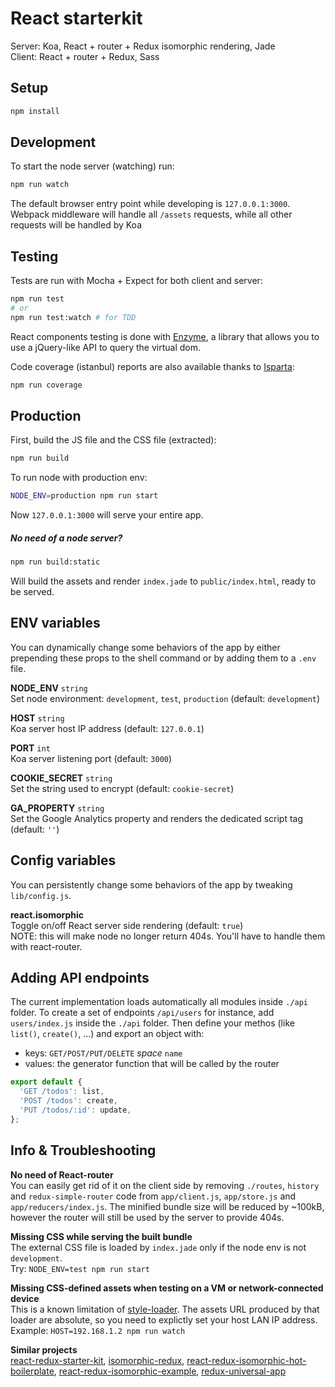 # React starterkit

Server: Koa, React + router + Redux isomorphic rendering, Jade  
Client: React + router + Redux, Sass



## Setup

``` sh
npm install
```



## Development

To start the node server (watching) run:
``` sh
npm run watch
```
The default browser entry point while developing is `127.0.0.1:3000`. 
Webpack middleware will handle all `/assets` requests, while all other requests will be handled by Koa



## Testing

Tests are run with Mocha + Expect for both client and server:
``` sh
npm run test 
# or
npm run test:watch # for TDD
```
React components testing is done with [Enzyme](https://github.com/airbnb/enzyme/), a library that allows you to use a jQuery-like API to query the virtual dom.

Code coverage (istanbul) reports are also available thanks to [Isparta](https://github.com/douglasduteil/isparta):
``` sh
npm run coverage
```


## Production

First, build the JS file and the CSS file (extracted):
``` sh
npm run build
```

To run node with production env:
``` sh
NODE_ENV=production npm run start
```
Now `127.0.0.1:3000` will serve your entire app.

##### No need of a node server?

``` sh
npm run build:static
```
Will build the assets and render `index.jade` to `public/index.html`, ready to be served. 



## ENV variables

You can dynamically change some behaviors of the app by either prepending these props to the shell command or by adding them to a `.env` file.

**NODE_ENV** `string`  
Set node environment: `development`, `test`, `production` (default: `development`)

**HOST** `string`  
Koa server host IP address (default: `127.0.0.1`)

**PORT** `int`  
Koa server listening port (default: `3000`)

**COOKIE_SECRET** `string`  
Set the string used to encrypt (default: `cookie-secret`)

**GA_PROPERTY** `string`  
Set the Google Analytics property and renders the dedicated script tag (default: `''`)



## Config variables

You can persistently change some behaviors of the app by tweaking `lib/config.js`.

**react.isomorphic**  
Toggle on/off React server side rendering (default: `true`)  
NOTE: this will make node no longer return 404s. You'll have to handle them with react-router. 



## Adding API endpoints

The current implementation loads automatically all modules inside `./api` folder. 
To create a set of endpoints `/api/users` for instance, add `users/index.js` inside the `./api` folder. Then define your methos (like `list()`, `create()`, ...) and export an object with:  
  - keys: `GET/POST/PUT/DELETE` *space* `name`
  - values: the generator function that will be called by the router

``` js
export default {
  'GET /todos': list,
  'POST /todos': create,
  'PUT /todos/:id': update,
};
```



## Info & Troubleshooting

**No need of React-router**  
You can easily get rid of it on the client side by removing `./routes`, `history` and `redux-simple-router` code from `app/client.js`, `app/store.js` and `app/reducers/index.js`. The minified bundle size will be reduced by ~100kB, however the router will still be used by the server to provide 404s.

**Missing CSS while serving the built bundle**  
The external CSS file is loaded by `index.jade` only if the node env is not `development`.  
Try: `NODE_ENV=test npm run start`

**Missing CSS-defined assets when testing on a VM or network-connected device**  
This is a known limitation of [style-loader](https://github.com/webpack/style-loader/issues/55). The assets URL produced by that loader are absolute, so you need to explictly set your host LAN IP address.  
Example: `HOST=192.168.1.2 npm run watch`

**Similar projects**  
[react-redux-starter-kit](https://github.com/davezuko/react-redux-starter-kit), 
[isomorphic-redux](https://github.com/bananaoomarang/isomorphic-redux), 
[react-redux-isomorphic-hot-boilerplate](https://github.com/inxilpro/react-redux-isomorphic-hot-boilerplate), 
[react-redux-isomorphic-example](https://github.com/coodoo/react-redux-isomorphic-example), 
[redux-universal-app](https://github.com/eriknyk/redux-universal-app)

